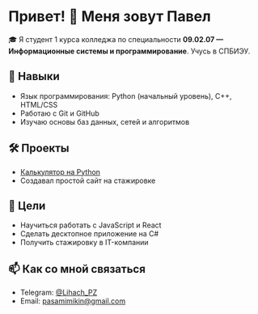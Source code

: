 # Привет! 👋 Меня зовут Павел

🎓 Я студент 1 курса колледжа по специальности **09.02.07 — Информационные системы и программирование**. Учусь в СПБИЭУ.

## 💼 Навыки
- Язык программирования: Python (начальный уровень), C++, HTML/CSS
- Работаю с Git и GitHub
- Изучаю основы баз данных, сетей и алгоритмов

## 🛠 Проекты
- [Калькулятор на Python](https://github.com/PavelMimikin/portfolio/blob/d2191591073e7cb55ded187ca3b4b37cd0813121/projects/calculator.py)
- Создавал простой сайт на стажировке

## 🎯 Цели
- Научиться работать с JavaScript и React
- Сделать десктопное приложение на C#
- Получить стажировку в IT-компании

## 📫 Как со мной связаться
- Telegram: [@Lihach_PZ](https://t.me/Lihach_PZ)
- Email: pasamimikin@gmail.com
